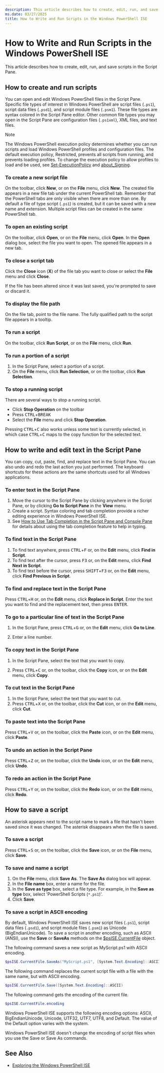```yaml
---
description: This article describes how to create, edit, run, and save scripts in the Script Pane.
ms.date: 03/27/2025
title: How to Write and Run Scripts in the Windows PowerShell ISE
---
```


# How to Write and Run Scripts in the Windows PowerShell ISE

This article describes how to create, edit, run, and save scripts in the Script Pane.

## How to create and run scripts

You can open and edit Windows PowerShell files in the Script Pane. Specific file types of interest
in Windows PowerShell are script files (`.ps1`), script data files (`.psd1`), and script module
files (`.psm1`). These file types are syntax colored in the Script Pane editor. Other common file
types you may open in the Script Pane are configuration files (`.ps1xml`), XML files, and text
files.

> [!NOTE]
> The Windows PowerShell execution policy determines whether you can run scripts and load Windows
> PowerShell profiles and configuration files. The default execution policy, Restricted, prevents
> all scripts from running, and prevents loading profiles. To change the execution policy to allow
> profiles to load and be used, see [Set-ExecutionPolicy][02] and [about_Signing][01].

### To create a new script file

On the toolbar, click **New**, or on the **File** menu, click **New**. The created file appears in a
new file tab under the current PowerShell tab. Remember that the PowerShell tabs are only visible
when there are more than one. By default a file of type script (`.ps1`) is created, but it can be
saved with a new name and extension. Multiple script files can be created in the same PowerShell
tab.

### To open an existing script

On the toolbar, click **Open**, or on the **File** menu, click **Open**. In the **Open** dialog box,
select the file you want to open. The opened file appears in a new tab.

### To close a script tab

Click the **Close** icon (**X**) of the file tab you want to close or select the **File** menu and
click **Close**.

If the file has been altered since it was last saved, you're prompted to save or discard it.

### To display the file path

On the file tab, point to the file name. The fully qualified path to the script file appears in a
tooltip.

### To run a script

On the toolbar, click **Run Script**, or on the **File** menu, click **Run**.

### To run a portion of a script

1. In the Script Pane, select a portion of a script.
2. On the **File** menu, click **Run Selection**, or on the toolbar, click **Run Selection**.

### To stop a running script

There are several ways to stop a running script.

- Click **Stop Operation** on the toolbar
- Press <kbd>CTRL</kbd>+<kbd>BREAK</kbd>
- Select the **File** menu and click **Stop Operation**.

Pressing <kbd>CTRL</kbd>+<kbd>C</kbd> also works unless some text is currently selected, in which
case <kbd>CTRL</kbd>+<kbd>C</kbd> maps to the copy function for the selected text.

## How to write and edit text in the Script Pane

You can copy, cut, paste, find, and replace text in the Script Pane. You can also undo and redo the
last action you just performed. The keyboard shortcuts for these actions are the same shortcuts used
for all Windows applications.

### To enter text in the Script Pane

1. Move the cursor to the Script Pane by clicking anywhere in the Script Pane, or by clicking **Go
   to Script Pane** in the **View** menu.
1. Create a script. Syntax coloring and tab completion provide a richer editing experience in
   Windows PowerShell ISE.
1. See [How to Use Tab Completion in the Script Pane and Console Pane][04]
   for details about using the tab completion feature to help in typing.

### To find text in the Script Pane

1. To find text anywhere, press <kbd>CTRL</kbd>+<kbd>F</kbd> or, on the **Edit** menu, click **Find
   in Script**.
1. To find text after the cursor, press <kbd>F3</kbd> or, on the **Edit** menu, click **Find Next in
   Script**.
1. To find text before the cursor, press <kbd>SHIFT</kbd>+<kbd>F3</kbd> or, on the **Edit** menu,
   click **Find Previous in Script**.

### To find and replace text in the Script Pane

Press <kbd>CTRL</kbd>+<kbd>H</kbd> or, on the **Edit** menu, click **Replace in Script**. Enter the
text you want to find and the replacement text, then press <kbd>ENTER</kbd>.

### To go to a particular line of text in the Script Pane

1. In the Script Pane, press <kbd>CTRL</kbd>+<kbd>G</kbd> or, on the **Edit** menu, click **Go to
   Line**.

1. Enter a line number.

### To copy text in the Script Pane

1. In the Script Pane, select the text that you want to copy.

1. Press <kbd>CTRL</kbd>+<kbd>C</kbd> or, on the toolbar, click the **Copy** icon, or on the
   **Edit** menu, click **Copy**.

### To cut text in the Script Pane

1. In the Script Pane, select the text that you want to cut.
1. Press <kbd>CTRL</kbd>+<kbd>X</kbd> or, on the toolbar, click the **Cut** icon, or on the **Edit**
   menu, click **Cut**.

### To paste text into the Script Pane

Press <kbd>CTRL</kbd>+<kbd>V</kbd> or, on the toolbar, click the **Paste** icon, or on the **Edit**
menu, click **Paste**.

### To undo an action in the Script Pane

Press <kbd>CTRL</kbd>+<kbd>Z</kbd> or, on the toolbar, click the **Undo** icon, or on the **Edit**
menu, click **Undo**.

### To redo an action in the Script Pane

Press <kbd>CTRL</kbd>+<kbd>Y</kbd> or, on the toolbar, click the **Redo** icon, or on the **Edit**
menu, click **Redo**.

## How to save a script

An asterisk appears next to the script name to mark a file that hasn't been saved since it was
changed. The asterisk disappears when the file is saved.

### To save a script

Press <kbd>CTRL</kbd>+<kbd>S</kbd> or, on the toolbar, click the **Save** icon, or on the **File**
menu, click **Save**.

### To save and name a script

1. On the **File** menu, click **Save As**. The **Save As** dialog box will appear.
1. In the **File name** box, enter a name for the file.
1. In the **Save as type** box, select a file type. For example, in the **Save as type** box,
   select 'PowerShell Scripts (`*.ps1`)'.
1. Click **Save**.

### To save a script in ASCII encoding

By default, Windows PowerShell ISE saves new script files (`.ps1`), script data files (`.psd1`), and
script module files (`.psm1`) as Unicode (BigEndianUnicode). To save a script in another encoding,
such as ASCII (ANSI), use the **Save** or **SaveAs** methods on the [$psISE.CurrentFile][05] object.

The following command saves a new script as MyScript.ps1 with ASCII encoding.

```powershell
$psISE.CurrentFile.SaveAs("MyScript.ps1", [System.Text.Encoding]::ASCII)
```

The following command replaces the current script file with a file with the same name, but with
ASCII encoding.

```powershell
$psISE.CurrentFile.Save([System.Text.Encoding]::ASCII)
```

The following command gets the encoding of the current file.

```powershell
$psISE.CurrentFile.encoding
```

Windows PowerShell ISE supports the following encoding options: ASCII, BigEndianUnicode, Unicode,
UTF32, UTF7, UTF8, and Default. The value of the Default option varies with the system.

Windows PowerShell ISE doesn't change the encoding of script files when you use the Save or Save As
commands.

## See Also

- [Exploring the Windows PowerShell ISE][03]

<!-- link references -->
[01]: /powershell/module/microsoft.powershell.core/about/about_signing
[02]: /powershell/module/microsoft.powershell.security/set-executionpolicy
[03]: exploring-the-windows-powershell-ise.md
[04]: How-to-Use-Tab-Completion-in-the-Script-Pane-and-Console-Pane.md
[05]: object-model/the-ise-object-model-hierarchy.md
